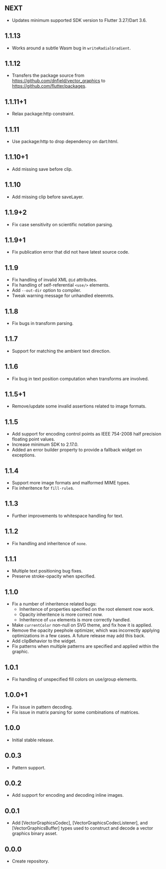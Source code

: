 ## NEXT

* Updates minimum supported SDK version to Flutter 3.27/Dart 3.6.

## 1.1.13

* Works around a subtle Wasm bug in `writeRadialGradient`.

## 1.1.12

* Transfers the package source from https://github.com/dnfield/vector_graphics
  to https://github.com/flutter/packages.

## 1.1.11+1

* Relax package:http constraint.

## 1.1.11

* Use package:http to drop dependency on dart:html.

## 1.1.10+1

* Add missing save before clip.

## 1.1.10

* Add missing clip before saveLayer.

## 1.1.9+2

* Fix case sensitivity on scientific notation parsing.

## 1.1.9+1

* Fix publication error that did not have latest source code.

## 1.1.9

* Fix handling of invalid XML `@id` attributes.
* Fix handling of self-referential `<use/>` elements.
* Add `--out-dir` option to compiler.
* Tweak warning message for unhandled eleemnts.

## 1.1.8

* Fix bugs in transform parsing.

## 1.1.7

* Support for matching the ambient text direction.

## 1.1.6

* Fix bug in text position computation when transforms are involved.

## 1.1.5+1

* Remove/update some invalid assertions related to image formats.

## 1.1.5

* Add support for encoding control points as IEEE 754-2008 half precision
  floating point values.
* Increase minimum SDK to 2.17.0.
* Added an error builder property to provide a fallback widget on exceptions.

## 1.1.4

* Support more image formats and malformed MIME types.
* Fix inheritence for `fill-rule`s.

## 1.1.3

* Further improvements to whitespace handling for text.

## 1.1.2

* Fix handling and inheritence of `none`.

## 1.1.1

* Multiple text positioning bug fixes.
* Preserve stroke-opacity when specified.

## 1.1.0

* Fix a number of inheritence related bugs:
  * Inheritence of properties specified on the root element now work.
  * Opacity inheritence is more correct now.
  * Inheritence of `use` elements is more correctly handled.
* Make `currentColor` non-null on SVG theme, and fix how it is applied.
* Remove the opacity peephole optimizer, which was incorrectly applying
  optimizations in a few cases. A future release may add this back.
* Add clipBehavior to the widget.
* Fix patterns when multiple patterns are specified and applied within the
  graphic.

## 1.0.1

* Fix handling of unspecified fill colors on use/group elements.

## 1.0.0+1

* Fix issue in pattern decoding.
* Fix issue in matrix parsing for some combinations of matrices.

## 1.0.0

* Initial stable release.

## 0.0.3

* Pattern support.

## 0.0.2

* Add support for encoding and decoding inline images.

## 0.0.1

* Add [VectorGraphicsCodec], [VectorGraphicsCodecListener], and [VectorGraphicsBuffer]
  types used to construct and decode a vector graphics binary asset.

## 0.0.0

* Create repository.
